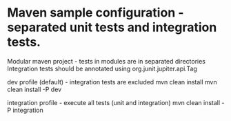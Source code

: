 # Maven sample configuration - separated unit tests and integration tests.
Modular maven project - tests in modules are in separated directories
Integration tests should be annotated using org.junit.jupiter.api.Tag

dev profile (default) - integration tests are excluded
mvn clean install
mvn clean install -P dev

integration profile - execute all tests (unit and integration)
mvn clean install -P integration
